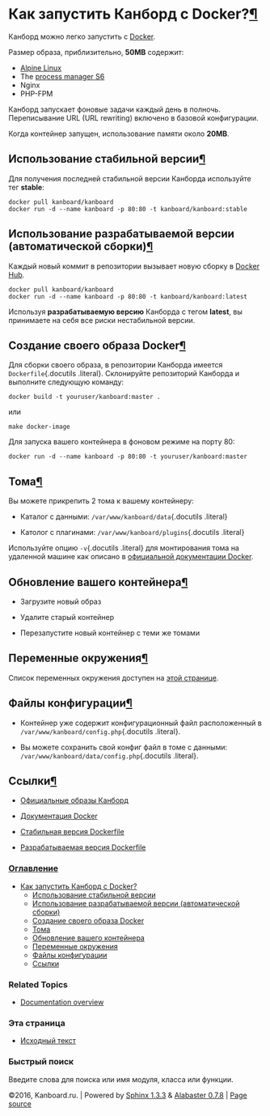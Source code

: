 Как запустить Канборд с Docker?[¶](#how-to-run-kanboard-with-docker "Ссылка на этот заголовок")
===============================================================================================

Канборд можно легко запустить с [Docker](https://www.docker.com).

Размер образа, приблизительно, **50MB** содержит:

-   [Alpine Linux](http://alpinelinux.org/)
-   The [process manager S6](http://skarnet.org/software/s6/)
-   Nginx
-   PHP-FPM

Канборд запускает фоновые задачи каждый день в полночь. Переписывание
URL (URL rewriting) включено в базовой конфигурации.

Когда контейнер запущен, использование памяти около **20MB**.

Использование стабильной версии[¶](#use-the-stable-version "Ссылка на этот заголовок")
--------------------------------------------------------------------------------------

Для получения последней стабильной версии Канборда используйте тег
**stable**:

    docker pull kanboard/kanboard
    docker run -d --name kanboard -p 80:80 -t kanboard/kanboard:stable

Использование разрабатываемой версии (автоматической сборки)[¶](#use-the-development-version-automated-build "Ссылка на этот заголовок")
----------------------------------------------------------------------------------------------------------------------------------------

Каждый новый коммит в репозитории вызывает новую сборку в [Docker
Hub](https://registry.hub.docker.com/u/kanboard/kanboard/).

    docker pull kanboard/kanboard
    docker run -d --name kanboard -p 80:80 -t kanboard/kanboard:latest

Используя **разрабатываемую версию** Канборда с тегом **latest**, вы
принимаете на себя все риски нестабильной версии.

Создание своего образа Docker[¶](#build-your-own-docker-image "Ссылка на этот заголовок")
-----------------------------------------------------------------------------------------

Для сборки своего образа, в репозитории Канборда имеется
`Dockerfile`{.docutils .literal}. Склонируйте репозиторий Канборда и
выполните следующую команду:

    docker build -t youruser/kanboard:master .

или

    make docker-image

Для запуска вашего контейнера в фоновом режиме на порту 80:

    docker run -d --name kanboard -p 80:80 -t youruser/kanboard:master

Тома[¶](#volumes "Ссылка на этот заголовок")
--------------------------------------------

Вы можете прикрепить 2 тома к вашему контейнеру:

-   Каталог с данными: `/var/www/kanboard/data`{.docutils .literal}

-   Католог с плагинами: `/var/www/kanboard/plugins`{.docutils .literal}

Используйте опцию `-v`{.docutils .literal} для монтирования тома на
удаленной машине как описано в [официальной документации
Docker](https://docs.docker.com/engine/userguide/containers/dockervolumes/).

Обновление вашего контейнера[¶](#upgrade-your-container "Ссылка на этот заголовок")
-----------------------------------------------------------------------------------

-   Загрузите новый образ

-   Удалите старый контейнер

-   Перезапустите новый контейнер с теми же томами

Переменные окружения[¶](#environment-variables "Ссылка на этот заголовок")
--------------------------------------------------------------------------

Список переменных окружения доступен на [этой странице](env.html).

Файлы конфигурации[¶](#config-files "Ссылка на этот заголовок")
---------------------------------------------------------------

-   Контейнер уже содержит конфигурационный файл расположенный в
    `/var/www/kanboard/config.php`{.docutils .literal}.

-   Вы можете сохранить свой конфиг файл в томе с данными:
    `/var/www/kanboard/data/config.php`{.docutils .literal}.

Ссылки[¶](#references "Ссылка на этот заголовок")
-------------------------------------------------

-   [Официальные образы
    Канборд](https://registry.hub.docker.com/u/kanboard/kanboard/)

-   [Документация Docker](https://docs.docker.com/)

-   [Стабильная версия Dockerfile](https://github.com/kanboard/docker)

-   [Разрабатываемая версия
    Dockerfile](https://github.com/fguillot/kanboard/blob/master/Dockerfile)

### [Оглавление](index.html)

-   [Как запустить Канборд с Docker?](#)
    -   [Использование стабильной версии](#use-the-stable-version)
    -   [Использование разрабатываемой версии (автоматической
        сборки)](#use-the-development-version-automated-build)
    -   [Создание своего образа Docker](#build-your-own-docker-image)
    -   [Тома](#volumes)
    -   [Обновление вашего контейнера](#upgrade-your-container)
    -   [Переменные окружения](#environment-variables)
    -   [Файлы конфигурации](#config-files)
    -   [Ссылки](#references)

### Related Topics

-   [Documentation overview](index.html)

### Эта страница

-   [Исходный текст](_sources/docker.txt)

### Быстрый поиск

Введите слова для поиска или имя модуля, класса или функции.

©2016, Kanboard.ru. | Powered by [Sphinx 1.3.3](http://sphinx-doc.org/)
& [Alabaster 0.7.8](https://github.com/bitprophet/alabaster) | [Page
source](_sources/docker.txt)
